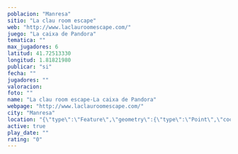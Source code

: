 ```yaml
---
poblacion: "Manresa"
sitio: "La clau room escape"
web: "http://www.laclauroomescape.com/"
juego: "La caixa de Pandora"
tematica: ""
max_jugadores: 6
latitud: 41.72513330
longitud: 1.81821980
publicar: "si"
fecha: ""
jugadores: ""
valoracion: 
foto: ""
name: "La clau room escape-La caixa de Pandora"
webpage: "http://www.laclauroomescape.com/"
city: "Manresa"
location: "{\"type\":\"Feature\",\"geometry\":{\"type\":\"Point\",\"coordinates\":[41.7251333,1.8182198]}}"
active: true
play_date: ""
rating: "0"
---
```

